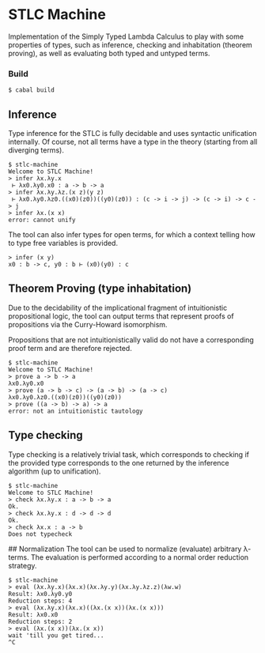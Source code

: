 # STLC Machine
Implementation of the Simply Typed Lambda Calculus to play with some properties of types, such as inference, checking and inhabitation (theorem proving), as well as evaluating both typed and untyped terms.

### Build

	$ cabal build

## Inference
Type inference for the STLC is fully decidable and uses syntactic unification internally. Of course, not all terms have a type in the theory (starting from all diverging terms).

	$ stlc-machine
	Welcome to STLC Machine!
	> infer λx.λy.x
	 ⊢ λx0.λy0.x0 : a -> b -> a
	> infer λx.λy.λz.(x z)(y z)
	 ⊢ λx0.λy0.λz0.((x0)(z0))((y0)(z0)) : (c -> i -> j) -> (c -> i) -> c -> j
	> infer λx.(x x)
	error: cannot unify

The tool can also infer types for open terms, for which a context telling how to type free variables is provided.

	> infer (x y)
	x0 : b -> c, y0 : b ⊢ (x0)(y0) : c

## Theorem Proving (type inhabitation)
Due to the decidability of the implicational fragment of intuitionistic propositional logic, the tool can output terms that represent proofs of propositions via the Curry-Howard isomorphism.

Propositions that are not intuitionistically valid do not have a corresponding proof term and are therefore rejected.

	$ stlc-machine
	Welcome to STLC Machine!
	> prove a -> b -> a
	λx0.λy0.x0
	> prove (a -> b -> c) -> (a -> b) -> (a -> c)
	λx0.λy0.λz0.((x0)(z0))((y0)(z0))
	> prove ((a -> b) -> a) -> a
	error: not an intuitionistic tautology

## Type checking
Type checking is a relatively trivial task, which corresponds to checking if the provided type corresponds to the one returned by the inference algorithm (up to unification).

	$ stlc-machine
	Welcome to STLC Machine!
	> check λx.λy.x : a -> b -> a
	Ok.
	> check λx.λy.x : d -> d -> d
	Ok.
	> check λx.x : a -> b
	Does not typecheck

## Normalization
The tool can be used to normalize (evaluate) arbitrary λ-terms. The evaluation is performed according to a normal order reduction strategy.

	$ stlc-machine
	> eval (λx.λy.x)(λx.x)(λx.λy.y)(λx.λy.λz.z)(λw.w)
	Result: λx0.λy0.y0
	Reduction steps: 4
	> eval (λx.λy.x)(λx.x)((λx.(x x))(λx.(x x)))
	Result: λx0.x0
	Reduction steps: 2
	> eval (λx.(x x))(λx.(x x))
	wait 'till you get tired...
	^C
